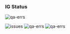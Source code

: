 ### IG Status
![qa-errs](https://img.shields.io/github/workflow/status/__GH_OWNER__/__GH_REPO__/ig-build?label=Build%20status)

![issues](https://img.shields.io/github/issues/__GH_OWNER__/__GH_REPO__)
![qa-errs](https://img.shields.io/endpoint?url=https://raw.githubusercontent.com/__GH_OWNER__/__GH_REPO__/__GH_BRANCH__/status/qa-errs.json)
![qa-errs](https://img.shields.io/endpoint?url=https://raw.githubusercontent.com/__GH_OWNER__/__GH_REPO__/__GH_BRANCH__/status/qa-warns.json)

